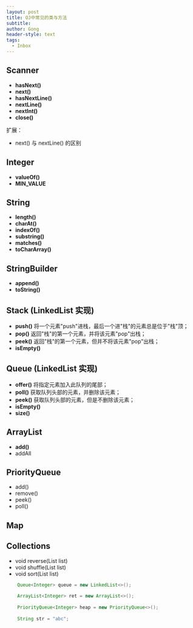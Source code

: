 ```yaml
---
layout: post
title: OJ中常见的类与方法
subtitle: 
author: Gong
header-style: text
tags:
  - Inbox
---
```


## Scanner
- **hasNext()**
- **next()**
- **hasNextLine()**
- **nextLine()**
- **nextInt()**
- **close()**

扩展：
- next() 与 nextLine() 的区别

## Integer
- **valueOf()**
- **MIN_VALUE**

## String
- **length()**
- **charAt()**
- **indexOf()**
- **substring()**
- **matches()**
- **toCharArray()**

## StringBuilder
- **append()**
- **toString()**

## Stack (LinkedList 实现)
- **push()** 将一个元素"push"进栈，最后一个进"栈"的元素总是位于"栈"顶；
- **pop()** 返回"栈"的第一个元素，并将该元素"pop"出栈；
- **peek()** 返回"栈"的第一个元素，但并不将该元素"pop"出栈；
- **isEmpty()**

## Queue (LinkedList 实现)
- **offer()** 将指定元素加入此队列的尾部；
- **poll()** 获取队列头部的元素，并删除该元素；
- **peek()** 获取队列头部的元素，但是不删除该元素；
- **isEmpty()**
- **size()**

## ArrayList
- **add()**
- addAll

## PriorityQueue
- add()
- remove()
- peek()
- poll()

## Map

## Collections
- void reverse(List list)
- void shuffle(List list)
- void sort(List list)


``` java
	Queue<Integer> queue = new LinkedList<>();
	
	ArrayList<Integer> ret = new ArrayList<>();
	 
	PriorityQueue<Integer> heap = new PriorityQueue<>();
	
	String str = "abc";
``` 